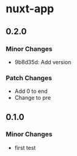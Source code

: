 # nuxt-app

## 0.2.0

### Minor Changes

- 9b8d35d: Add version

### Patch Changes

- Add 0 to end
- Change to pre

## 0.1.0

### Minor Changes

- first test
